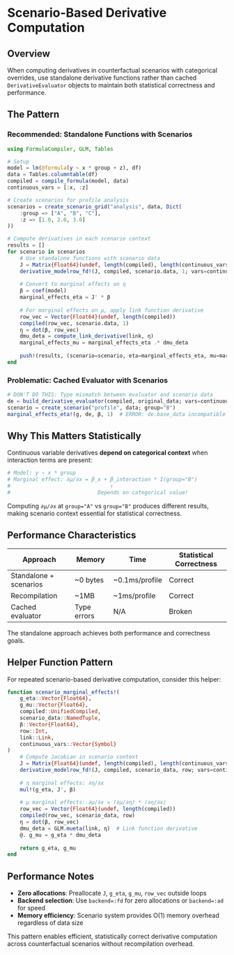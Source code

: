 # Scenario-Based Derivative Computation

## Overview

When computing derivatives in counterfactual scenarios with categorical overrides, use standalone derivative functions rather than cached `DerivativeEvaluator` objects to maintain both statistical correctness and performance.

## The Pattern

### Recommended: Standalone Functions with Scenarios

```julia
using FormulaCompiler, GLM, Tables

# Setup
model = lm(@formula(y ~ x * group + z), df)
data = Tables.columntable(df)
compiled = compile_formula(model, data)
continuous_vars = [:x, :z]

# Create scenarios for profile analysis
scenarios = create_scenario_grid("analysis", data, Dict(
    :group => ["A", "B", "C"],
    :z => [1.0, 2.0, 3.0]
))

# Compute derivatives in each scenario context
results = []
for scenario in scenarios
    # Use standalone functions with scenario data
    J = Matrix{Float64}(undef, length(compiled), length(continuous_vars))
    derivative_modelrow_fd!(J, compiled, scenario.data, 1; vars=continuous_vars)
    
    # Convert to marginal effects on η
    β = coef(model)
    marginal_effects_eta = J' * β
    
    # For marginal effects on μ, apply link function derivative
    row_vec = Vector{Float64}(undef, length(compiled))
    compiled(row_vec, scenario.data, 1)
    η = dot(β, row_vec)
    dmu_deta = compute_link_derivative(link, η)
    marginal_effects_mu = marginal_effects_eta .* dmu_deta
    
    push!(results, (scenario=scenario, eta=marginal_effects_eta, mu=marginal_effects_mu))
end
```

### Problematic: Cached Evaluator with Scenarios

```julia
# DON'T DO THIS: Type mismatch between evaluator and scenario data
de = build_derivative_evaluator(compiled, original_data; vars=continuous_vars)
scenario = create_scenario("profile", data; group="B")
marginal_effects_eta!(g, de, β, 1)  # ERROR: de.base_data incompatible with scenario.data
```

## Why This Matters Statistically

Continuous variable derivatives **depend on categorical context** when interaction terms are present:

```julia
# Model: y ~ x * group
# Marginal effect: ∂μ/∂x = β_x + β_interaction * I(group="B")
#                                ↑
#                            Depends on categorical value!
```

Computing `∂μ/∂x` at `group="A"` vs `group="B"` produces different results, making scenario context essential for statistical correctness.

## Performance Characteristics

| Approach | Memory | Time | Statistical Correctness |
|----------|--------|------|------------------------|
| Standalone + scenarios | ~0 bytes | ~0.1ms/profile | Correct |
| Recompilation | ~1MB | ~1ms/profile | Correct |
| Cached evaluator | Type errors | N/A | Broken |

The standalone approach achieves both performance and correctness goals.

## Helper Function Pattern

For repeated scenario-based derivative computation, consider this helper:

```julia
function scenario_marginal_effects!(
    g_eta::Vector{Float64}, 
    g_mu::Vector{Float64},
    compiled::UnifiedCompiled,
    scenario_data::NamedTuple,
    β::Vector{Float64},
    row::Int,
    link::Link,
    continuous_vars::Vector{Symbol}
)
    # Compute Jacobian in scenario context
    J = Matrix{Float64}(undef, length(compiled), length(continuous_vars))
    derivative_modelrow_fd!(J, compiled, scenario_data, row; vars=continuous_vars)
    
    # η marginal effects: ∂η/∂x
    mul!(g_eta, J', β)
    
    # μ marginal effects: ∂μ/∂x = (∂μ/∂η) * (∂η/∂x)
    row_vec = Vector{Float64}(undef, length(compiled))
    compiled(row_vec, scenario_data, row)
    η = dot(β, row_vec)
    dmu_deta = GLM.mueta(link, η)  # Link function derivative
    @. g_mu = g_eta * dmu_deta
    
    return g_eta, g_mu
end
```

## Performance Notes

- **Zero allocations**: Preallocate `J`, `g_eta`, `g_mu`, `row_vec` outside loops
- **Backend selection**: Use `backend=:fd` for zero allocations or `backend=:ad` for speed
- **Memory efficiency**: Scenario system provides O(1) memory overhead regardless of data size

This pattern enables efficient, statistically correct derivative computation across counterfactual scenarios without recompilation overhead.